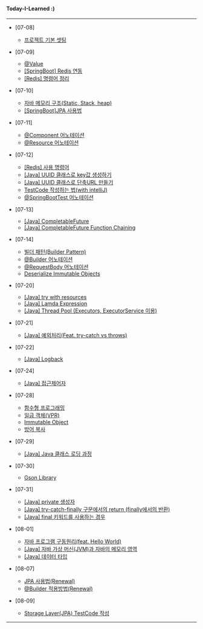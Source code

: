 #### Today-I-Learned :)

---

* [07-08]
  * [프로젝트 기본 셋팅](https://www.notion.so/07-08-e24a5b5c52224901b361b301ac31a048)
* [07-09]
  * [@Value](https://www.notion.so/Value-b963cabc7e9d4475a3967f3236a338fc)
  * [[SpringBoot] Redis 연동](https://www.notion.so/SpringBoot-Redis-86e07f570d5743a0b913a5925c073a63)
  * [[Redis] 명령어 정리](https://www.notion.so/Redis-fa4906140e8743c993ab54c0f2171b5f)

* [07-10]
  * [자바 메모리 구조(Static, Stack, heap)](https://www.notion.so/JAVA-Static-Stack-heap-b964277b8ac14653af68ef623466cbca)
  * [[SpringBoot]JPA 사용법](https://www.notion.so/JPA-JPA-175c14ba62064a07945fe6f75004651b)

* [07-11]
  * [@Component 어노테이션](https://www.notion.so/Component-822eaac5756c4ae8a1f929d02ee7753f)
  * [@Resource 어노테이션](https://www.notion.so/Resource-aa324d98527a421483cda96a258f32cc)

* [07-12]
  * [[Redis] 사용 명령어](https://www.notion.so/Redis-41f2f693ec0c455db62cb2ee409bf6df)
  * [[Java] UUID 클래스로 key값 생성하기](https://www.notion.so/Java-UUID-key-db59b8894015448d83d433b9bc8c0505)
  * [[Java] UUID 클래스로 단축URL 만들기](https://www.notion.so/JAVA-UUID-URL-da5ec209b6694ae6b4559a2fbb5861a7)
  * [TestCode 작성하는 법(with intelliJ)](https://www.notion.so/TestCode-with-intelliJ-5686a7deed9e45579a3187b04b60ad89)
  * [@SpringBootTest 어노테이션](https://www.notion.so/SpringBootTest-88bfc38b2d684091812b0fa5380ec77a)

* [07-13]
  * [[Java] CompletableFuture](https://www.notion.so/Java-CompletableFuture-7d884e622183499caf6441d94e12d3d8)
  * [[Java] CompletableFuture Function Chaining](https://www.notion.so/Java-CompletableFuture-Function-Chaining-9e120247a8554c43b72ddcda90345f59)

* [07-14]
  * [빌더 패턴(Builder Pattern)](https://www.notion.so/Builder-Pattern-3a724ae3914b4007a93673cfa3371796)
  * [@Builder 어노테이션](https://www.notion.so/builder-3f65205283de44dab533af5a5b3cb7e8)
  * [@RequestBody 어노테이션](https://www.notion.so/RequestBody-ef06a5c7aa4b456580f77f72ff8f631b)
  * [Deserialize Immutable Objects](https://www.notion.so/Deserialize-Immutable-Objects-with-Jackson-750b8306a8c64efbb3f875dcc9846c9c)
  
  
* [07-20]
  * [[Java] try with resources](https://www.notion.so/Java-try-with-resources-e76ff050d0834b4a84e7484be7e38d36)
  * [[Java] Lamda Expression](https://www.notion.so/Java-Lamda-Expression-d6a746de8b7e46878b727402b7c6ead5)
  * [[Java] Thread Pool (Executors, ExecutorService 이용)](https://www.notion.so/Java-Thread-Pool-Executors-ExecutorService-c2796443098946dc86da9b4aff6caa79)
  
* [07-21]
  * [[Java] 예외처리(Feat. try-catch vs throws)](https://www.notion.so/Java-Feat-try-catch-vs-throws-af0a5d7720dd41f881dcce4fb971c7d7)
  
* [07-22]
  * [[Java] Logback](https://www.notion.so/Java-Logback-9c8a3d42531942ce9254401015094bcd)
  
* [07-24]
  * [[Java] 접근제어자](https://www.notion.so/Java-a0cff416974f4f95b17aae01233d07b7)
  
* [07-28]
  * [함수형 프로그래밍](https://www.notion.so/9cbccb1b95dc4135a101991ae701f632)
  * [일급 객체(VPR)](https://www.notion.so/VPR-f030006af3a449a9b30bb219860dc117)
  * [Immutable Object](https://www.notion.so/Java-Immutable-Object-9ae3e4fec8324c77abaffafcada8f295)
  * [방어 복사](https://www.notion.so/Java-b6449a4bb6a44070bf96dbdf1f72c1bb)
  
* [07-29]
  * [[Java] Java 클래스 로딩 과정](https://www.notion.so/Java-Java-b434010a0682425ab77ce7eebd217a55)
 
* [07-30]
  * [Gson Library](https://www.notion.so/Gson-8f46d1188f6b4f728ec3ffadaa176904)
  
* [07-31]
  * [[Java] private 생성자](https://www.notion.so/Java-private-9145802e32c84114b2ae87f51bf8e923)
  * [[Java] try-catch-finally 구문에서의 return (finally에서의 반환)](https://www.notion.so/Java-try-catch-finally-return-finally-9ead106dd91246848c3b77b52942dd89)
  * [[Java] final 키워드를 사용하는 경우](https://www.notion.so/Java-final-2e3010ef862a4706862dc5b32b3f5b85)

* [08-01]
  * [자바 프로그램 구동원리(feat. Hello World)](https://www.notion.so/hello-world-f76e77404d5d4cda8a441342f3e8ae40)
  * [[Java] 자바 가상 머신(JVM)과 자바의 메모리 영역](https://www.notion.so/Java-JVM-319c48ae38534eb5bd04b00a6cdc8aa5)
  * [[Java] 데이터 타입](https://www.notion.so/Java-8cedd164eceb4bd8be2485961441451b)

* [08-07]
  * [JPA 사용법(Renewal)](https://www.notion.so/NES-JPA-175c14ba62064a07945fe6f75004651b)
  * [@Builder 적용방법(Renewal)](https://www.notion.so/NES-Builder-3f65205283de44dab533af5a5b3cb7e8)

* [08-09]
  * [Storage Layer(JPA) TestCode 작성](https://www.notion.so/Storage-Layer-JPA-Test-c70c5599ed954cdf9a2d13656589f1a5)

---
